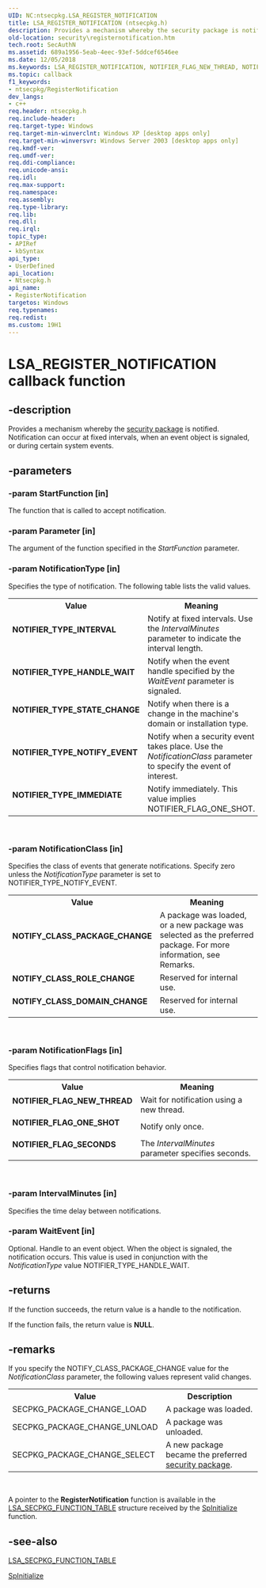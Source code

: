 ```yaml
---
UID: NC:ntsecpkg.LSA_REGISTER_NOTIFICATION
title: LSA_REGISTER_NOTIFICATION (ntsecpkg.h)
description: Provides a mechanism whereby the security package is notified. Notification can occur at fixed intervals, when an event object is signaled, or during certain system events.
old-location: security\registernotification.htm
tech.root: SecAuthN
ms.assetid: 689a1956-5eab-4eec-93ef-5ddcef6546ee
ms.date: 12/05/2018
ms.keywords: LSA_REGISTER_NOTIFICATION, NOTIFIER_FLAG_NEW_THREAD, NOTIFIER_FLAG_ONE_SHOT, NOTIFIER_FLAG_SECONDS, NOTIFIER_TYPE_HANDLE_WAIT, NOTIFIER_TYPE_IMMEDIATE, NOTIFIER_TYPE_INTERVAL, NOTIFIER_TYPE_NOTIFY_EVENT, NOTIFIER_TYPE_STATE_CHANGE, NOTIFY_CLASS_DOMAIN_CHANGE, NOTIFY_CLASS_PACKAGE_CHANGE, NOTIFY_CLASS_ROLE_CHANGE, PLSA_REGISTER_NOTIFICATION callback, RegisterNotification, RegisterNotification callback function [Security], _ssp_registernotification, ntsecpkg/RegisterNotification, security.registernotification
ms.topic: callback
f1_keywords:
- ntsecpkg/RegisterNotification
dev_langs:
- c++
req.header: ntsecpkg.h
req.include-header: 
req.target-type: Windows
req.target-min-winverclnt: Windows XP [desktop apps only]
req.target-min-winversvr: Windows Server 2003 [desktop apps only]
req.kmdf-ver: 
req.umdf-ver: 
req.ddi-compliance: 
req.unicode-ansi: 
req.idl: 
req.max-support: 
req.namespace: 
req.assembly: 
req.type-library: 
req.lib: 
req.dll: 
req.irql: 
topic_type:
- APIRef
- kbSyntax
api_type:
- UserDefined
api_location:
- Ntsecpkg.h
api_name:
- RegisterNotification
targetos: Windows
req.typenames: 
req.redist: 
ms.custom: 19H1
---
```


# LSA_REGISTER_NOTIFICATION callback function


## -description


Provides a mechanism whereby the <a href="https://docs.microsoft.com/windows/desktop/SecGloss/s-gly">security package</a> is notified. Notification can occur at fixed intervals, when an event object is signaled, or during certain system events.


## -parameters




### -param StartFunction [in]

The function that is called to accept notification.


### -param Parameter [in]

The argument of the function specified in the <i>StartFunction</i> parameter.


### -param NotificationType [in]

Specifies the type of notification. The following table lists the valid values.

<table>
<tr>
<th>Value</th>
<th>Meaning</th>
</tr>
<tr>
<td width="40%"><a id="NOTIFIER_TYPE_INTERVAL"></a><a id="notifier_type_interval"></a><dl>
<dt><b>NOTIFIER_TYPE_INTERVAL</b></dt>
</dl>
</td>
<td width="60%">
Notify at fixed intervals. Use the <i>IntervalMinutes</i> parameter to indicate the interval length.

</td>
</tr>
<tr>
<td width="40%"><a id="NOTIFIER_TYPE_HANDLE_WAIT"></a><a id="notifier_type_handle_wait"></a><dl>
<dt><b>NOTIFIER_TYPE_HANDLE_WAIT</b></dt>
</dl>
</td>
<td width="60%">
Notify when the event handle specified by the <i>WaitEvent</i> parameter is signaled.

</td>
</tr>
<tr>
<td width="40%"><a id="NOTIFIER_TYPE_STATE_CHANGE"></a><a id="notifier_type_state_change"></a><dl>
<dt><b>NOTIFIER_TYPE_STATE_CHANGE</b></dt>
</dl>
</td>
<td width="60%">
Notify when there is a change in the machine's domain or installation type.

</td>
</tr>
<tr>
<td width="40%"><a id="NOTIFIER_TYPE_NOTIFY_EVENT"></a><a id="notifier_type_notify_event"></a><dl>
<dt><b>NOTIFIER_TYPE_NOTIFY_EVENT</b></dt>
</dl>
</td>
<td width="60%">
Notify when a security event takes place. Use the <i>NotificationClass</i> parameter to specify the event of interest.

</td>
</tr>
<tr>
<td width="40%"><a id="NOTIFIER_TYPE_IMMEDIATE"></a><a id="notifier_type_immediate"></a><dl>
<dt><b>NOTIFIER_TYPE_IMMEDIATE</b></dt>
</dl>
</td>
<td width="60%">
Notify immediately. This value implies NOTIFIER_FLAG_ONE_SHOT.

</td>
</tr>
</table>
 


### -param NotificationClass [in]

Specifies the class of events that generate notifications. Specify zero unless the <i>NotificationType</i> parameter is set to NOTIFIER_TYPE_NOTIFY_EVENT.

<table>
<tr>
<th>Value</th>
<th>Meaning</th>
</tr>
<tr>
<td width="40%"><a id="NOTIFY_CLASS_PACKAGE_CHANGE"></a><a id="notify_class_package_change"></a><dl>
<dt><b>NOTIFY_CLASS_PACKAGE_CHANGE</b></dt>
</dl>
</td>
<td width="60%">
A package was loaded, or a new package was selected as the preferred package. For more information, see Remarks.

</td>
</tr>
<tr>
<td width="40%"><a id="NOTIFY_CLASS_ROLE_CHANGE"></a><a id="notify_class_role_change"></a><dl>
<dt><b>NOTIFY_CLASS_ROLE_CHANGE</b></dt>
</dl>
</td>
<td width="60%">
Reserved for internal use.

</td>
</tr>
<tr>
<td width="40%"><a id="NOTIFY_CLASS_DOMAIN_CHANGE"></a><a id="notify_class_domain_change"></a><dl>
<dt><b>NOTIFY_CLASS_DOMAIN_CHANGE</b></dt>
</dl>
</td>
<td width="60%">
Reserved for internal use.

</td>
</tr>
</table>
 


### -param NotificationFlags [in]

Specifies flags that control notification behavior.

<table>
<tr>
<th>Value</th>
<th>Meaning</th>
</tr>
<tr>
<td width="40%"><a id="NOTIFIER_FLAG_NEW_THREAD"></a><a id="notifier_flag_new_thread"></a><dl>
<dt><b>NOTIFIER_FLAG_NEW_THREAD</b></dt>
</dl>
</td>
<td width="60%">
Wait for notification using a new thread.

</td>
</tr>
<tr>
<td width="40%"><a id="NOTIFIER_FLAG_ONE_SHOT"></a><a id="notifier_flag_one_shot"></a><dl>
<dt><b>NOTIFIER_FLAG_ONE_SHOT</b></dt>
</dl>
</td>
<td width="60%">
Notify only once.

</td>
</tr>
<tr>
<td width="40%"><a id="NOTIFIER_FLAG_SECONDS"></a><a id="notifier_flag_seconds"></a><dl>
<dt><b>NOTIFIER_FLAG_SECONDS</b></dt>
</dl>
</td>
<td width="60%">
The <i>IntervalMinutes</i> parameter specifies seconds.

</td>
</tr>
</table>
 


### -param IntervalMinutes [in]

Specifies the time delay between notifications.


### -param WaitEvent [in]

Optional. Handle to an event object. When the object is signaled, the notification occurs. This value is used in conjunction with the <i>NotificationType</i> value NOTIFIER_TYPE_HANDLE_WAIT.


## -returns



If the function succeeds, the return value is a handle to the notification.

If the function fails, the return value is <b>NULL</b>.




## -remarks



If you specify the NOTIFY_CLASS_PACKAGE_CHANGE value for the <i>NotificationClass</i> parameter, the following values represent valid changes.

<table>
<tr>
<th>Value</th>
<th>Description</th>
</tr>
<tr>
<td>SECPKG_PACKAGE_CHANGE_LOAD</td>
<td>A package was loaded.</td>
</tr>
<tr>
<td>SECPKG_PACKAGE_CHANGE_UNLOAD</td>
<td>A package was unloaded.</td>
</tr>
<tr>
<td>SECPKG_PACKAGE_CHANGE_SELECT</td>
<td>A new package became the preferred <a href="https://docs.microsoft.com/windows/desktop/SecGloss/s-gly">security package</a>.</td>
</tr>
</table>
 

A pointer to the <b>RegisterNotification</b> function is available in the 
<a href="https://docs.microsoft.com/windows/desktop/api/ntsecpkg/ns-ntsecpkg-lsa_secpkg_function_table">LSA_SECPKG_FUNCTION_TABLE</a> structure received by the 
<a href="https://docs.microsoft.com/windows/desktop/api/ntsecpkg/nc-ntsecpkg-spinitializefn">SpInitialize</a> function.




## -see-also




<a href="https://docs.microsoft.com/windows/desktop/api/ntsecpkg/ns-ntsecpkg-lsa_secpkg_function_table">LSA_SECPKG_FUNCTION_TABLE</a>



<a href="https://docs.microsoft.com/windows/desktop/api/ntsecpkg/nc-ntsecpkg-spinitializefn">SpInitialize</a>
 

 

